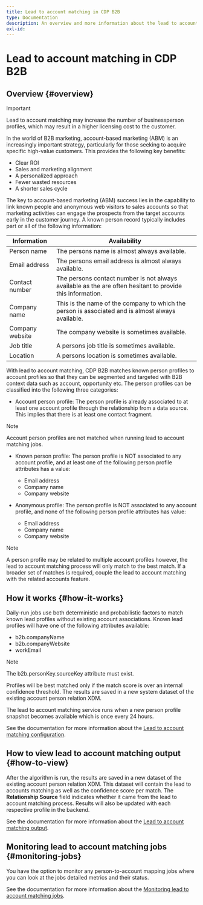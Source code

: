```yaml
---
title: Lead to account matching in CDP B2B
type: Documentation
description: An overview and more information about the lead to account matching feature in Experience Platform CDP B2B.
exl-id: 
---
```


# Lead to account matching in CDP B2B

## Overview {#overview}

>[!IMPORTANT]
>
> Lead to account matching may increase the number of businessperson profiles, which may result in a higher licensing cost to the customer.

In the world of B2B marketing, account-based marketing (ABM) is an increasingly important strategy, particularly for those seeking to acquire specific high-value customers. This provides the following key benefits: 

- Clear ROI 
- Sales and marketing alignment 
- A personalized approach 
- Fewer wasted resources 
- A shorter sales cycle

The key to account-based marketing (ABM) success lies in the capability to link known people and anonymous web visitors to sales accounts so that marketing activities can engage the prospects from the target accounts early in the customer journey. A known person record typically includes part or all of the following information:

| Information | Availability |
|---|---|
| Person name | The persons name is almost always available. |
| Email address | The persons email address is almost always available. |
| Contact number | The persons contact number is not always available as the are often hesitant to provide this information. |
| Company name | This is the name of the company to which the person is associated and is almost always available. |
| Company website | The company website is sometimes available. |
| Job title | A persons job title is sometimes available. |
| Location | A persons location is sometimes available. |

With lead to account matching, CDP B2B matches known person profiles to account profiles so that they can be segmented and targeted with B2B context data such as account, opportunity etc. The person profiles can be classified into the following three categories:

- Account person profile: The person profile is already associated to at least one account profile through the relationship from a data source. This implies that there is at least one contact fragment. 

>[!NOTE]
>
> Account person profiles are not matched when running lead to account matching jobs.

- Known person profile: The person profile is NOT associated to any account profile, and at least one of the following person profile attributes has a value:

    - Email address
    - Company name
    - Company website

- Anonymous profile: The person profile is NOT associated to any account profile, and none of the following person profile attributes has value:
  
    - Email address
    - Company name
    - Company website

>[!NOTE]
>
> A person profile may be related to multiple account profiles however, the lead to account matching process will only match to the best match. If a broader set of matches is required, couple the lead to account matching with the related accounts feature.

## How it works {#how-it-works}

Daily-run jobs use both deterministic and probabilistic factors to match known lead profiles without existing account associations. Known lead profiles will have one of the following attributes available:

- b2b.companyName
- b2b.companyWebsite
- workEmail

>[!NOTE]
>
> The b2b.personKey.sourceKey attribute must exist.

Profiles will be best matched only if the match score is over an internal confidence threshold. The results are saved in a new system dataset of the existing account person relation XDM. 

The lead to account matching service runs when a new person profile snapshot becomes available which is once every 24 hours.

See the documentation for more information about the [Lead to account matching configuration](/help/rtcdp/accounts/account-profile-ui-guide.md).

## How to view lead to account matching output {#how-to-view}

After the algorithm is run, the results are saved in a new dataset of the existing account person relation XDM. This dataset will contain the lead to accounts matching as well as the confidence score per match. The **Relationship Source** field indicates whether it came from the lead to account matching process. Results will also be updated with each respective profile in the backend. 
  
See the documentation for more information about the [Lead to account matching output](/).

## Monitoring lead to account matching jobs {#monitoring-jobs}

You have the option to monitor any person-to-account mapping jobs where you can look at the jobs detailed metrics and their status.

See the documentation for more information about the [Monitoring lead to account matching jobs](/help/dataflows/assets/ui/b2b/monitoring-profile-enrichment-jobs.png).
